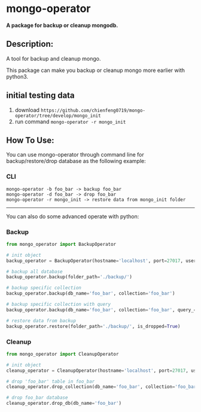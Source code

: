 # mongo-operator
**A package for backup or cleanup mongodb.**


## Description:
A tool for backup and cleanup mongo.

This package can make you backup or cleanup mongo more earlier with python3.
## initial testing data
1. download `https://github.com/chienfeng0719/mongo-operator/tree/develop/mongo_init`
2. run command `mongo-operator -r mongo_init`

## How To Use:

You can use mongo-operator through command line for backup/restore/drop database as the following example:
### CLI
```
mongo-operator -b foo_bar -> backup foo_bar
mongo-operator -d foo_bar -> drop foo_bar
mongo-operator -r mongo_init -> restore data from mongo_init folder
```
---
You can also do some advanced operate with python:
### Backup
```python
from mongo_operator import BackupOperator

# init object
backup_operator = BackupOperator(hostname='localhost', port=27017, username='root', password='root')

# backup all database
backup_operator.backup(folder_path='./backup/')

# backup specific collection
backup_operator.backup(db_name='foo_bar', collection='foo_bar')

# backup specific collection with query
backup_operator.backup(db_name='foo_bar', collection='foo_bar', query_={'items': 'phone'})

# restore data from backup
backup_operator.restore(folder_path='./backup/', is_dropped=True)
```

### Cleanup
```python
from mongo_operator import CleanupOperator

# init object
cleanup_operator = CleanupOperator(hostname='localhost', port=27017, username='root', password='root')

# drop 'foo_bar' table in foo_bar
cleanup_operator.drop_collection(db_name='foo_bar', collection='foo_bar')

# drop foo_bar database
cleanup_operator.drop_db(db_name='foo_bar')
```
